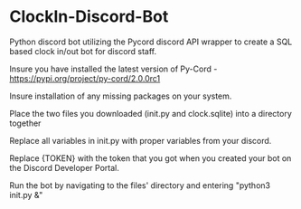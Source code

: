 # ClockIn-Discord-Bot
Python discord bot utilizing the Pycord discord API wrapper to create a SQL based clock in/out bot for discord staff.


Insure you have installed the latest version of Py-Cord - https://pypi.org/project/py-cord/2.0.0rc1

Insure installation of any missing packages on your system.

Place the two files you downloaded (init.py and clock.sqlite) into a directory together

Replace all variables in init.py with proper variables from your discord.

Replace {TOKEN} with the token that you got when you created your bot on the Discord Developer Portal.

Run the bot by navigating to the files' directory and entering "python3 init.py &"
